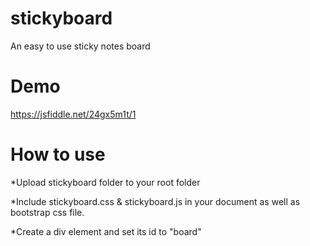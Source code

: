 # stickyboard
An easy to use sticky notes board

# Demo
https://jsfiddle.net/24gx5m1t/1

# How to use
*Upload stickyboard folder to your root folder

*Include stickyboard.css & stickyboard.js in your document as well as bootstrap css file.

*Create a div element and set its id to "board"
